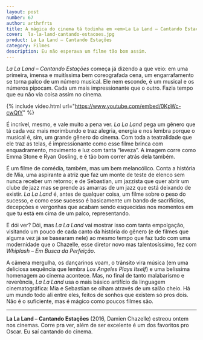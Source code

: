 ```yaml
---
layout: post
number: 67
author: arthrfrts
title: A mágica do cinema tá todinha em <em>La La Land – Cantando Estações</em>
cover:  la-la-land-cantando-estacoes.jpg
product: La La Land – Cantando Estações
category: Filmes
description: Eu não esperava um filme tão bom assim.
---
```


_La La Land – Cantando Estações_ começa já dizendo a que veio: em uma primeira, imensa e muitíssima bem coreografada cena, um engarrafamento se torna palco de um número musical. Ele nem esconde, é um musical e os números pipocam. Cada um mais impressionante que o outro. Fazia tempo que eu não via coisa assim no cinema.

{% include video.html url="https://www.youtube.com/embed/0KpWc-cwQtY" %}

É incrível, mesmo, e vale muito a pena ver. _La La Land_ pega um gênero que tá cada vez mais morimbundo e traz alegria, energia e nos lembra porque o musical é, sim, um grande gênero do cinema. Com toda a teatralidade que ele traz as telas, é impressionante como esse filme brinca com enquadramento, movimento e luz com tanta “leveza”. A imagem corre como Emma Stone e Ryan Gosling, e é tão bom correr atrás dela também.

É um filme de comédia, também, mas um bem melancólico. Conta a história de Mia, uma aspirante a atriz que faz um monte de teste de elenco sem nunca receber um retorno; e de Sebastian, um jazzista que quer abrir um clube de jazz mas se prende as amarras de um jazz que está deixando de existir. _La La Land_ é, antes de qualquer coisa, um filme sobre o peso do sucesso, e como esse sucesso é basicamente um bando de sacrifícios, decepções e vergonhas que acabam sendo esquecidas nos momentos em que tu está em cima de um palco, representando.

E dói ver? Dói, mas _La La Land_ vai mostrar isso com tanta empolgação, visitando um pouco de cada canto da história do gênero (e de filmes que alguma vez já se basearam nele) ao mesmo tempo que faz tudo com uma modernidade que o Chazelle, esse diretor novo mas talentosíssimo, fez com _Whiplash – Em Busca da Perfeição_.

A câmera mergulha, os dançarinos voam, o trânsito vira música (em uma deliciosa sequência que lembra _Los Angeles Plays Itself_) e uma belíssima homenagem ao cinema acontece. Mas, no final de tanto malabarismo e reverência, _La La Land_ usa o mais básico artifício da linguagem cinematográfica: Mia e Sebastian se olham através de um salão cheio. Há um mundo todo ali entre eles, feitos de sonhos que existem só pros dois. Não é o suficiente, mas é mágico como poucos filmes são.

---

**La La Land – Cantando Estações** (2016, Damien Chazelle) estreou ontem nos cinemas. Corre pra ver, além de ser excelente é um dos favoritos pro Oscar. Eu saí cantando do cinema.
